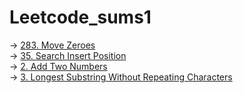 # Leetcode_sums1

-> [283. Move Zeroes](https://leetcode.com/problems/move-zeroes/submissions/1005393812/)
<br>
-> [35. Search Insert Position](https://leetcode.com/problems/search-insert-position/submissions/890480472/)
<br>
-> [2. Add Two Numbers](https://leetcode.com/problems/add-two-numbers/submissions/889858601/)
<br>
-> [3. Longest Substring Without Repeating Characters](https://leetcode.com/problems/longest-substring-without-repeating-characters/submissions/889940817/)
